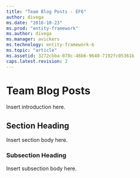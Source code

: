 ```yaml
---
title: "Team Blog Posts - EF6"
author: divega
ms.date: "2016-10-23"
ms.prod: "entity-framework"
ms.author: divega
ms.manager: avickers
ms.technology: entity-framework-6
ms.topic: "article"
ms.assetid: 3272cbba-078c-46b6-9640-7192fc05361b
caps.latest.revision: 2
---
```

# Team Blog Posts
Insert introduction here.  
  
## Section Heading  
 Insert section body here.  
  
### Subsection Heading  
 Insert subsection body here.